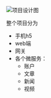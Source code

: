 ![项目设计图](https://github.com/txg5214/meet/blob/master/img/mind.jpeg)

整个项目分为 
* 手机h5
* web端
* 网关
* 各个微服务：
    * 账户
    * 文章
    * 新闻
    * 视频

